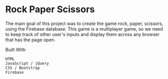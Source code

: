 # Rock Paper Scissors

The main goal of this project was to create the game rock, paper, scissors, using the Firebase database. This game is a multiplayer game, so we need to keep track of other user's inputs and display them across any browser that has the page open.


Built With

    HTML
    JavaScript / jQuery
    CSS / Bootstrap
    Firebase
